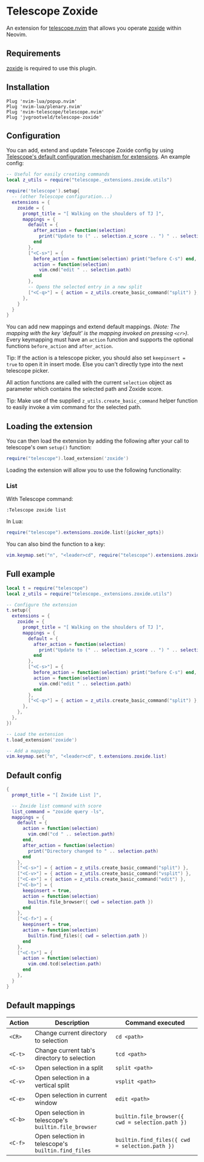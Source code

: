 # Telescope Zoxide

An extension for [telescope.nvim](https://github.com/nvim-telescope/telescope.nvim) that allows you operate [zoxide](https://github.com/ajeetdsouza/zoxide) within Neovim.

## Requirements

[zoxide](https://github.com/ajeetdsouza/zoxide) is required to use this plugin.

## Installation

```vim
Plug 'nvim-lua/popup.nvim'
Plug 'nvim-lua/plenary.nvim'
Plug 'nvim-telescope/telescope.nvim'
Plug 'jvgrootveld/telescope-zoxide'
```

## Configuration

You can add, extend and update Telescope Zoxide config by using [Telescope's default configuration mechanism for extensions](https://github.com/nvim-telescope/telescope.nvim#telescope-setup-structure).
An example config:

```lua
-- Useful for easily creating commands
local z_utils = require("telescope._extensions.zoxide.utils")

require('telescope').setup{
  -- (other Telescope configuration...)
  extensions = {
    zoxide = {
      prompt_title = "[ Walking on the shoulders of TJ ]",
      mappings = {
        default = {
          after_action = function(selection)
            print("Update to (" .. selection.z_score .. ") " .. selection.path)
          end
        },
        ["<C-s>"] = {
          before_action = function(selection) print("before C-s") end,
          action = function(selection)
            vim.cmd("edit " .. selection.path)
          end
        },
        -- Opens the selected entry in a new split
        ["<C-q>"] = { action = z_utils.create_basic_command("split") },
      },
    }
  }
}
```

You can add new mappings and extend default mappings.
_(Note: The mapping with the key 'default' is the mapping invoked on pressing `<cr>`)_.
Every keymapping must have an `action` function and supports the optional functions `before_action` and `after_action`.

Tip: If the action is a telescope picker, you should also set `keepinsert = true` to open it in insert mode. Else you can't directly type into the next telescope picker.

All action functions are called with the current `selection` object as parameter which contains the selected path and Zoxide score.

Tip: Make use of the supplied `z_utils.create_basic_command` helper function to easily invoke a vim command for the selected path.

## Loading the extension

You can then load the extension by adding the following after your call to telescope's own `setup()` function:

```lua
require("telescope").load_extension('zoxide')
```

Loading the extension will allow you to use the following functionality:

### List

With Telescope command:

```vim
:Telescope zoxide list
```

In Lua:

```lua
require("telescope").extensions.zoxide.list({picker_opts})
```

You can also bind the function to a key:

```lua
vim.keymap.set("n", "<leader>cd", require("telescope").extensions.zoxide.list)
```

## Full example

```lua
local t = require("telescope")
local z_utils = require("telescope._extensions.zoxide.utils")

-- Configure the extension
t.setup({
  extensions = {
    zoxide = {
      prompt_title = "[ Walking on the shoulders of TJ ]",
      mappings = {
        default = {
          after_action = function(selection)
            print("Update to (" .. selection.z_score .. ") " .. selection.path)
          end
        },
        ["<C-s>"] = {
          before_action = function(selection) print("before C-s") end,
          action = function(selection)
            vim.cmd("edit " .. selection.path)
          end
        },
        ["<C-q>"] = { action = z_utils.create_basic_command("split") },
      },
    },
  },
})

-- Load the extension
t.load_extension('zoxide')

-- Add a mapping
vim.keymap.set("n", "<leader>cd", t.extensions.zoxide.list)
```

## Default config

```lua
{
  prompt_title = "[ Zoxide List ]",

  -- Zoxide list command with score
  list_command = "zoxide query -ls",
  mappings = {
    default = {
      action = function(selection)
        vim.cmd("cd " .. selection.path)
      end,
      after_action = function(selection)
        print("Directory changed to " .. selection.path)
      end
    },
    ["<C-s>"] = { action = z_utils.create_basic_command("split") },
    ["<C-v>"] = { action = z_utils.create_basic_command("vsplit") },
    ["<C-e>"] = { action = z_utils.create_basic_command("edit") },
    ["<C-b>"] = {
      keepinsert = true,
      action = function(selection)
        builtin.file_browser({ cwd = selection.path })
      end
    },
    ["<C-f>"] = {
      keepinsert = true,
      action = function(selection)
        builtin.find_files({ cwd = selection.path })
      end
    },
    ["<C-t>"] = {
      action = function(selection)
        vim.cmd.tcd(selection.path)
      end
    },
  }
}
```

## Default mappings

| Action  | Description                                          | Command executed                                 |
| ------- | ---------------------------------------------------- | ------------------------------------------------ |
| `<CR>`  | Change current directory to selection                | `cd <path>`                                      |
| `<C-t>` | Change current tab's directory to selection          | `tcd <path>`                                     |
| `<C-s>` | Open selection in a split                            | `split <path>`                                   |
| `<C-v>` | Open selection in a vertical split                   | `vsplit <path>`                                  |
| `<C-e>` | Open selection in current window                     | `edit <path>`                                    |
| `<C-b>` | Open selection in telescope's `builtin.file_browser` | `builtin.file_browser({ cwd = selection.path })` |
| `<C-f>` | Open selection in telescope's `builtin.find_files`   | `builtin.find_files({ cwd = selection.path })`   |
